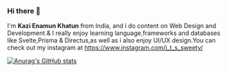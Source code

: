 ### Hi there 👋

I'm **Kazi Enamun Khatun** from India, and i do content on Web Design and Development.& I really enjoy learning language,frameworks and databases like Svelte,Prisma & Directus,as well as i also enjoy UI/UX design.You can check out my instagram at https://www.instagram.com/i_t_s_sweety/

[![Anurag's GitHub stats](https://github-readme-stats.vercel.app/api?username=sweety127)](https://github.com/anuraghazra/github-readme-stats)
